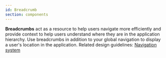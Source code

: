 ```yaml
---
id: Breadcrumb
section: components
---
```

**Breadcrumbs** act as a resource to help users navigate more efficiently and provide context to help users understand where they are in the application hierarchy. Use breadcrumbs in addition to your global navigation to display a user's location in the application. Related design guidelines: [Navigation system](/design-guidelines/usage-and-behavior/navigation-system)
